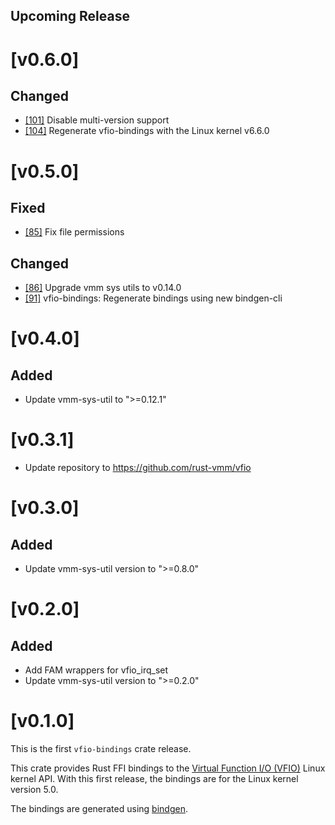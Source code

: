 ## Upcoming Release

# [v0.6.0]

## Changed

- [[101]](https://github.com/rust-vmm/vfio/pull/101) Disable multi-version support
- [[104]](https://github.com/rust-vmm/vfio/pull/104) Regenerate vfio-bindings with the Linux kernel v6.6.0

# [v0.5.0]

## Fixed

- [[85]](https://github.com/rust-vmm/vfio/pull/85) Fix file permissions

## Changed

- [[86]](https://github.com/rust-vmm/vfio/pull/86) Upgrade vmm sys utils to v0.14.0
- [[91]](https://github.com/rust-vmm/vfio/pull/91) vfio-bindings: Regenerate bindings using new bindgen-cli

# [v0.4.0]

## Added

- Update vmm-sys-util to ">=0.12.1"

# [v0.3.1]

- Update repository to https://github.com/rust-vmm/vfio

# [v0.3.0]

## Added

- Update vmm-sys-util version to ">=0.8.0"

# [v0.2.0]

## Added

- Add FAM wrappers for vfio\_irq\_set
- Update vmm-sys-util version to ">=0.2.0"

# [v0.1.0]

This is the first `vfio-bindings` crate release.

This crate provides Rust FFI bindings to the
[Virtual Function I/O (VFIO)](https://www.kernel.org/doc/Documentation/vfio.txt)
Linux kernel API. With this first release, the bindings are for the Linux kernel
version 5.0.

The bindings are generated using [bindgen](https://crates.io/crates/bindgen).
